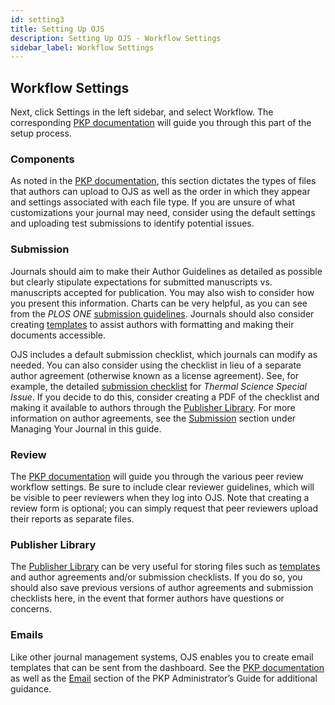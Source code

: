 ```yaml
---
id: setting3
title: Setting Up OJS
description: Setting Up OJS - Workflow Settings
sidebar_label: Workflow Settings
---
```


## Workflow Settings
Next, click Settings in the left sidebar, and select Workflow. The corresponding [PKP documentation](https://docs.pkp.sfu.ca/learning-ojs/en/settings-workflow) will guide you through this part of the setup process.

### Components
As noted in the [PKP documentation](https://docs.pkp.sfu.ca/learning-ojs/3.1/en/settings-workflow#components), this section dictates the types of files that authors can upload to OJS as well as the order in which they appear and settings associated with each file type. If you are unsure of what customizations your journal may need, consider using the default settings and uploading test submissions to identify potential issues.

### Submission
Journals should aim to make their Author Guidelines as detailed as possible but clearly stipulate expectations for submitted manuscripts vs. manuscripts accepted for publication. You may also wish to consider how you present this information. Charts can be very helpful, as you can see from the *PLOS ONE* [submission guidelines](https://journals.plos.org/plosone/s/submission-guidelines). Journals should also consider creating [templates](info2.md) to assist authors with formatting and making their documents accessible.

OJS includes a default submission checklist, which journals can modify as needed. You can also consider using the checklist in lieu of a separate author agreement (otherwise known as a license agreement). See, for example, the detailed [submission checklist](http://thermal-science.tech/submit/index.php/speciss/about/submissions) for *Thermal Science Special Issue*. If you decide to do this, consider creating a PDF of the checklist and making it available to authors through the [Publisher Library](setting3.md#publisher-library). For more information on author agreements, see the [Submission](manage.md) section under Managing Your Journal in this guide.

### Review
The [PKP documentation](https://docs.pkp.sfu.ca/learning-ojs/3.1/en/settings-workflow#review) will guide you through the various peer review workflow settings. Be sure to include clear reviewer guidelines, which will be visible to peer reviewers when they log into OJS. Note that creating a review form is optional; you can simply request that peer reviewers upload their reports as separate files.

### Publisher Library
The [Publisher Library](https://docs.pkp.sfu.ca/learning-ojs/3.1/en/settings-workflow#publisher-library) can be very useful for storing files such as [templates](info2.md) and author agreements and/or submission checklists. If you do so, you should also save previous versions of author agreements and submission checklists here, in the event that former authors have questions or concerns.

### Emails
Like other journal management systems, OJS enables you to create email templates that can be sent from the dashboard. See the [PKP documentation](https://docs.pkp.sfu.ca/learning-ojs/3.1/en/settings-workflow#emails) as well as the [Email](https://docs.pkp.sfu.ca/admin-guide/en/email) section of the PKP Administrator’s Guide for additional guidance.
